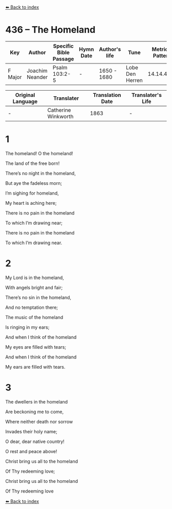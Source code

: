 [⬅️ Back to index](../README.md)

# 436 – The Homeland

Key | Author   | Specific Bible Passage     |Hymn Date |Author's life |Tune |Metrical Pattern   |Composer/Source                                                                                        
-- | --------- | ---------------------------|----------|--------------|-----|-------------------|-------------   
F Major  | Joachim Neander      | Psalm 103:2-5 | -  | 1650 - 1680 | Lobe Den Herren | 14.14.4.7.8 | Chorale Book for England, 1863 

Original Language | Translater | Translation Date   | Translater's Life     
----------------- | --------- | --------------------|-------------   
\-  | Catherine Winkworth      | 1863 | -  | 1827 - 1878 



# 1

The homeland! O the homeland!

The land of the free born!

There’s no night in the homeland,

But aye the fadeless morn;

I’m sighing for homeland,

My heart is aching here;

There is no pain in the homeland

To which I’m drawing near;

There is no pain in the homeland

To which I’m drawing near.



# 2

My Lord is in the homeland,

With angels bright and fair;

There’s no sin in the homeland,

And no temptation there;

The music of the homeland

Is ringing in my ears;

And when I think of the homeland

My eyes are filled with tears;

And when I think of the homeland

My ears are filled with tears.



# 3

The dwellers in the homeland

Are beckoning me to come,

Where neither death nor sorrow

Invades their holy name;

O dear, dear native country!

O rest and peace above!

Christ bring us all to the homeland

Of Thy redeeming love;

Christ bring us all to the homeland

Of Thy redeeming love

[⬅️ Back to index](../README.md)
